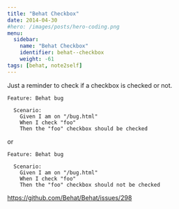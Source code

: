 ```yaml
---
title: "Behat Checkbox"
date: 2014-04-30
#hero: /images/posts/hero-coding.png
menu:
  sidebar:
    name: "Behat Checkbox"
    identifier: behat--checkbox
    weight: -61
tags: [behat, note2self]
---
```


Just a reminder to check if a checkbox is checked or not. 

~~~
Feature: Behat bug

  Scenario:
    Given I am on "/bug.html"
    When I check "foo"
    Then the "foo" checkbox should be checked
~~~

or 

~~~
Feature: Behat bug

  Scenario:
    Given I am on "/bug.html"
    When I check "foo"
    Then the "foo" checkbox should not be checked
~~~


https://github.com/Behat/Behat/issues/298